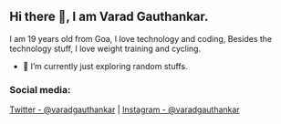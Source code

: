 ## Hi there 👋, I am Varad Gauthankar.

I am 19 years old from Goa, I love technology and coding, Besides the technology stuff, I love weight training and cycling.

- 🌱 I’m currently just exploring random stuffs.

### Social media:
[Twitter - @varadgauthankar](https://twitter.com/varad1601) | [Instagram - @varadgauthankar](https://instagram.com/varadgauthankar)
